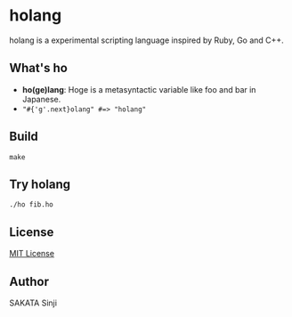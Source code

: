 # holang

holang is a experimental scripting language inspired by Ruby, Go and C++.

## What's ho

- **ho(ge)lang**: Hoge is a metasyntactic variable like foo and bar in Japanese.
- `"#{'g'.next}olang" #=> "holang"`

## Build

```
make
```

## Try holang

```
./ho fib.ho
```

## License

[MIT License](LICENSE)

## Author

SAKATA Sinji